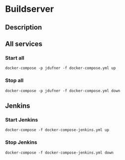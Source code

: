 # Buildserver

## Description

## All services

### Start all

`docker-compose -p jdufner -f docker-compose.yml up`

### Stop all

`docker-compose -p jdufner -f docker-compose.yml down`

## Jenkins

### Start Jenkins

`docker-compose -f docker-compose-jenkins.yml up`

### Stop Jenkins

`docker-compose -f docker-compose-jenkins.yml down`

